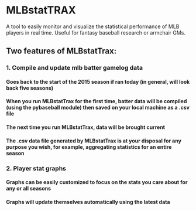 # MLBstatTRAX
A tool to easily monitor and visualize the statistical performance of MLB players in real time.  Useful for fantasy baseball research or armchair GMs.

## Two features of MLBstatTrax:

### 1. Compile and update mlb batter gamelog data
#### Goes back to the start of the 2015 season if ran today (in general, will look back five seasons)
#### When you run MLBstatTrax for the first time, batter data will be compiled (using the pybaseball module) then saved on your local machine as a .csv file
#### The next time you run MLBstatTrax, data will be brought current
#### The .csv data file generated by MLBstatTrax is at your disposal for any purpose you wish, for example, aggregating statistics for an entire season

### 2. Player stat graphs
#### Graphs can be easily customized to focus on the stats you care about for any or all seasons
#### Graphs will update themselves automatically using the latest data
